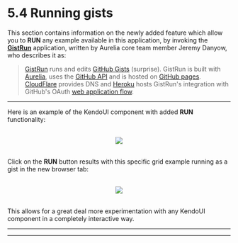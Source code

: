 # 5.4 Running gists

This section contains information on the newly added feature which allow you to **RUN** any example available in this application, by invoking the **[GistRun](https://gist.run/)** application, written by Aurelia core team member Jeremy Danyow, who describes it as:

>[GistRun](https://gist.run) runs and edits [GitHub Gists](https://gist.github.com/) (surprise). GistRun is built with [Aurelia](http://aurelia.io), uses the [GitHub API](https://developer.github.com/v3/) and is hosted on [GitHub pages](https://pages.github.com/). [CloudFlare](https://www.cloudflare.com/) provides DNS and [Heroku](https://www.heroku.com/) hosts GistRun's integration with GitHub's OAuth [web application flow](https://developer.github.com/v3/oauth/#web-application-flow).

***

Here is an example of the KendoUI component with added **RUN** functionality:
<br><br>

<p align=center>
  <img src="https://cloud.githubusercontent.com/assets/2712405/14656886/2a8d564c-0658-11e6-835a-8c0e6c0e723e.png"></img>
 <br><br>
</p>


Click on the **RUN** button results with this specific grid example running as a gist in the new browser tab:
<br><br>

<p align=center>
  <img src="https://cloud.githubusercontent.com/assets/2712405/14657403/b5bf3ade-065b-11e6-9a2b-e2e5d1928c8e.png"></img>
 <br><br>
</p>


This allows for a great deal more experimentation with any KendoUI component in a completely interactive way.


***
***
